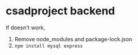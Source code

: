 # csadproject backend

If doesn't work,
1. Remove node_modules and package-lock.json
2. ```npm install mysql express```
